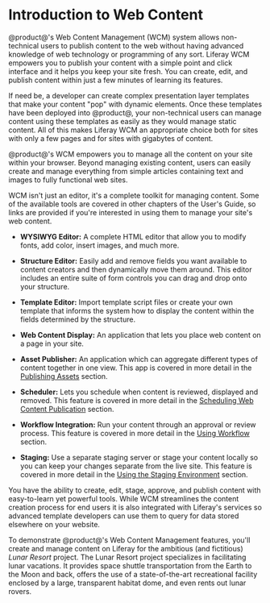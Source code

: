 # Introduction to Web Content [](id=creating-web-content)

@product@'s Web Content Management (WCM) system allows non-technical users to
publish content to the web without having advanced knowledge of web technology
or programming of any sort. Liferay WCM empowers you to publish your content
with a simple point and click interface and it helps you keep your site fresh.
You can create, edit, and publish content within just a few minutes of learning its features.

If need be, a developer can create complex presentation layer templates that 
make your content "pop" with dynamic elements. Once these templates have been 
deployed into @product@, your non-technical users can manage content using 
these templates as easily as they would manage static content. All of this 
makes Liferay WCM an appropriate choice both for sites with only a few pages 
and for sites with gigabytes of content. 

@product@'s WCM empowers you to manage all the content on your site within your 
browser. Beyond managing existing content, users can easily create and manage 
everything from simple articles containing text and images to fully functional 
web sites. 

WCM isn't just an editor, it's a complete toolkit for managing content. Some of 
the available tools  are covered in other chapters of the User's Guide, so 
links are provided if you're interested in using them to manage your site's web 
content.

- **WYSIWYG Editor:** A complete HTML editor that allow you to modify fonts, add
  color, insert images, and much more.

- **Structure Editor:** Easily add and remove fields you want available to
  content creators and then dynamically move them around. This editor includes
  an entire suite of form controls you can drag and drop onto your structure.

- **Template Editor:** Import template script files or create your own template
  that informs the system how to display the content within the fields
  determined by the structure.

- **Web Content Display:** An application that lets you place web content on a
  page in your site.

- **Asset Publisher:** An application which can aggregate different types of
  content together in one view. This app is covered in more detail in the
  [Publishing Assets](/discover/portal/-/knowledge_base/7-1/publishing-assets)
  section.

- **Scheduler:** Lets you schedule when content is reviewed, displayed and
  removed. This feature is covered in more detail in the
  [Scheduling Web Content Publication](/discover/portal/-/knowledge_base/7-1/scheduling-web-content-publication)
  section.

- **Workflow Integration:** Run your content through an approval or review
  process. This feature is covered in more detail in the
  [Using Workflow](/discover/portal/-/knowledge_base/7-1/using-workflow)
  section.

- **Staging:** Use a separate staging server or stage your content locally so
  you can keep your changes separate from the live site. This feature is covered
  in more detail in the
  [Using the Staging Environment](/discover/portal/-/knowledge_base/7-1/using-the-staging-environment)
  section.

You have the ability to create, edit, stage, approve, and publish content with 
easy-to-learn yet powerful tools. While WCM streamlines the content 
creation process for end users it is also integrated with Liferay's services so 
advanced template developers can use them to query for data stored elsewhere on 
your website.

To demonstrate @product@'s Web Content Management features, you'll create
and manage content on Liferay for the ambitious (and fictitious) *Lunar Resort*
project. The Lunar Resort project specializes in facilitating lunar vacations.
It provides space shuttle transportation from the Earth to the Moon and back,
offers the use of a state-of-the-art recreational facility enclosed by a large,
transparent habitat dome, and even rents out lunar rovers.
